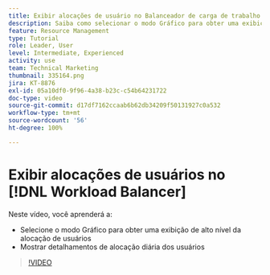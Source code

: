 ```yaml
---
title: Exibir alocações de usuário no Balanceador de carga de trabalho
description: Saiba como selecionar o modo Gráfico para obter uma exibição de alto nível da alocação de usuários e mostrar os detalhamentos de alocação diária dos usuários.
feature: Resource Management
type: Tutorial
role: Leader, User
level: Intermediate, Experienced
activity: use
team: Technical Marketing
thumbnail: 335164.png
jira: KT-8876
exl-id: 05a10df0-9f96-4a38-b23c-c54b64231722
doc-type: video
source-git-commit: d17df7162ccaab6b62db34209f50131927c0a532
workflow-type: tm+mt
source-wordcount: '56'
ht-degree: 100%

---
```


# Exibir alocações de usuários no [!DNL Workload Balancer]

Neste vídeo, você aprenderá a:

* Selecione o modo Gráfico para obter uma exibição de alto nível da alocação de usuários
* Mostrar detalhamentos de alocação diária dos usuários

>[!VIDEO](https://video.tv.adobe.com/v/335164/?quality=12&learn=on&enablevpops)
